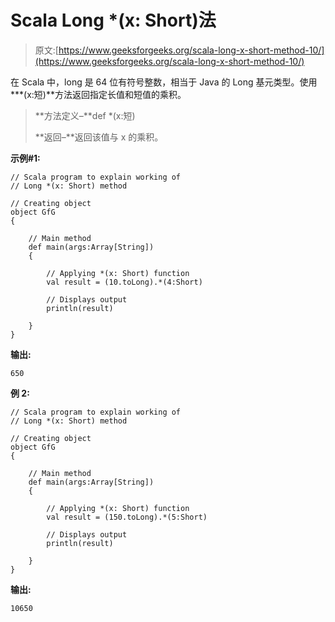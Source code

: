# Scala Long *(x: Short)法

> 原文:[https://www.geeksforgeeks.org/scala-long-x-short-method-10/](https://www.geeksforgeeks.org/scala-long-x-short-method-10/)

在 Scala 中，long 是 64 位有符号整数，相当于 Java 的 Long 基元类型。使用 ***(x:短)**方法返回指定长值和短值的乘积。

> **方法定义–**def *(x:短)
> 
> **返回–**返回该值与 x 的乘积。

**示例#1:**

```
// Scala program to explain working of
// Long *(x: Short) method

// Creating object
object GfG
{ 

    // Main method
    def main(args:Array[String])
    {

        // Applying *(x: Short) function
        val result = (10.toLong).*(4:Short)

        // Displays output
        println(result)

    }
} 
```

**输出:**

```
650
```

**例 2:**

```
// Scala program to explain working of
// Long *(x: Short) method

// Creating object
object GfG
{ 

    // Main method
    def main(args:Array[String])
    {

        // Applying *(x: Short) function
        val result = (150.toLong).*(5:Short)

        // Displays output
        println(result)

    }
} 
```

**输出:**

```
10650
```